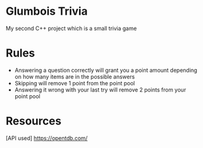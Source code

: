 # Glumbois Trivia
 My second C++ project which is a small trivia game

# Rules
 - Answering a question correctly will grant you a point amount depending on how many items are in the possible answers
 - Skipping will remove 1 point from the point pool
 - Answering it wrong with your last try will remove 2 points from your point pool

# Resources
[API used] https://opentdb.com/
